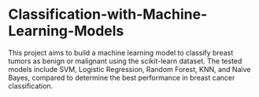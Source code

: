 # Classification-with-Machine-Learning-Models
This project aims to build a machine learning model to classify breast tumors as benign or malignant using the scikit-learn dataset. The tested models include SVM, Logistic Regression, Random Forest, KNN, and Naïve Bayes, compared to determine the best performance in breast cancer classification.
